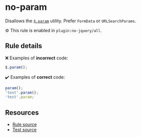 # no-param

Disallows the [`$.param`](https://api.jquery.com/jQuery.param/) utility. Prefer `FormData` or `URLSearchParams`.

⚙️ This rule is enabled in `plugin:no-jquery/all`.

## Rule details

❌ Examples of **incorrect** code:
```js
$.param();
```

✔️ Examples of **correct** code:
```js
param();
'test'.param();
'test'.param;
```

## Resources

* [Rule source](/src/rules/no-param.js)
* [Test source](/tests/rules/no-param.js)
